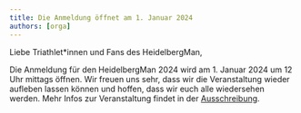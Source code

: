 ```yaml
---
title: Die Anmeldung öffnet am 1. Januar 2024
authors: [orga]
---
```


Liebe Triathlet\*innen und Fans des HeidelbergMan,

Die Anmeldung für den HeidelbergMan 2024 wird am 1. Januar 2024 um 12 Uhr mittags öffnen. Wir freuen uns sehr, dass wir die Veranstaltung wieder aufleben lassen können und hoffen, dass wir euch alle wiedersehen werden.
Mehr Infos zur Veranstaltung findet in der [Ausschreibung](https://www.heidelbergman.de/Wettkampf/Ausschreibung/).
